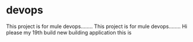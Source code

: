 # devops
This project is for mule devops........
This project is for mule devops........
Hi please my 19th build
new building application this is
